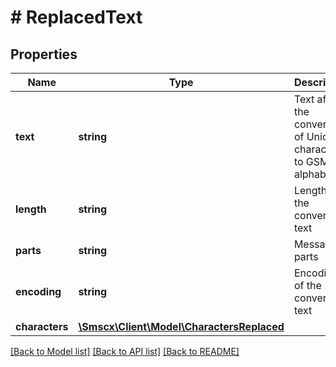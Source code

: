 # # ReplacedText

## Properties

Name | Type | Description | Notes
------------ | ------------- | ------------- | -------------
**text** | **string** | Text after the conversion of Unicode characters to GSM alphabet |
**length** | **string** | Length of the converted text |
**parts** | **string** | Message parts |
**encoding** | **string** | Encoding of the converted text |
**characters** | [**\Smscx\Client\Model\CharactersReplaced**](CharactersReplaced.md) |  |

[[Back to Model list]](../../README.md#models) [[Back to API list]](../../README.md#endpoints) [[Back to README]](../../README.md)
